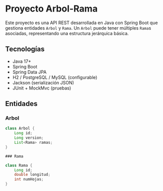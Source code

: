 # Proyecto Arbol-Rama

Este proyecto es una API REST desarrollada en Java con Spring Boot que gestiona entidades `Arbol` y `Rama`. Un `Arbol` puede tener múltiples `Rama`s asociadas, representando una estructura jerárquica básica.

## Tecnologías

- Java 17+
- Spring Boot
- Spring Data JPA
- H2 / PostgreSQL / MySQL (configurable)
- Jackson (serialización JSON)
- JUnit + MockMvc (pruebas)

## Entidades

### Arbol

```java
class Arbol {
    Long id;
    Long version;
    List<Rama> ramas;
}

### Rama

class Rama {
    Long id;
    double longitud;
    int numHojas;
}
